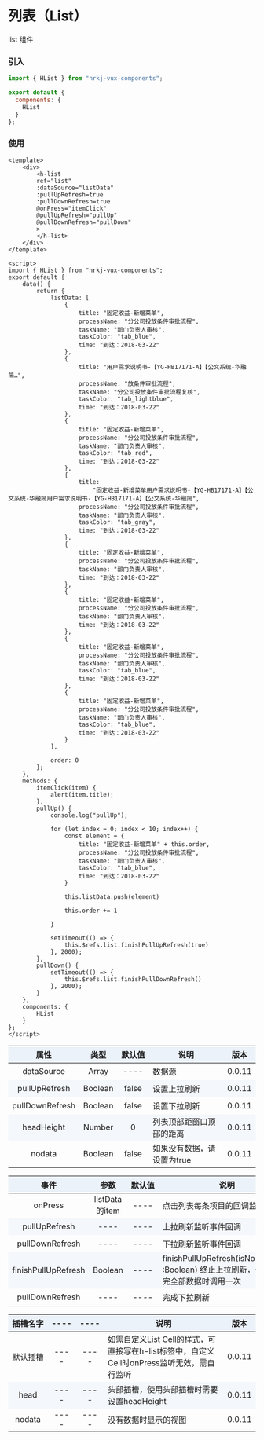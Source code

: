 # 列表（List）

list 组件

<list />

### 引入

```js
import { HList } from "hrkj-vux-components";

export default {
  components: {
    HList
  }
};
```

### 使用

```vue
<template>
    <div>
        <h-list 
        ref="list"
        :dataSource="listData" 
        :pullUpRefresh=true
        :pullDownRefresh=true
        @onPress="itemClick" 
        @pullUpRefresh="pullUp"
        @pullDownRefresh="pullDown"
        >
        </h-list>
    </div>
</template>

<script>
import { HList } from "hrkj-vux-components";
export default {
    data() {
        return {
            listData: [
                {
                    title: "固定收益-新增菜单",
                    processName: "分公司投放条件审批流程",
                    taskName: "部门负责人审核",
                    taskColor: "tab_blue",
                    time: "到达：2018-03-22"
                },
                {
                    title: "用户需求说明书-【YG-HB17171-A】【公文系统-华融简…",
                    processName: "放条件审批流程",
                    taskName: "分公司投放条件审批流程复核",
                    taskColor: "tab_lightblue",
                    time: "到达：2018-03-22"
                },
                {
                    title: "固定收益-新增菜单",
                    processName: "分公司投放条件审批流程",
                    taskName: "部门负责人审核",
                    taskColor: "tab_red",
                    time: "到达：2018-03-22"
                },
                {
                    title:
                        "固定收益-新增菜单用户需求说明书-【YG-HB17171-A】【公文系统-华融简用户需求说明书-【YG-HB17171-A】【公文系统-华融简",
                    processName: "分公司投放条件审批流程",
                    taskName: "部门负责人审核",
                    taskColor: "tab_gray",
                    time: "到达：2018-03-22"
                },
                {
                    title: "固定收益-新增菜单",
                    processName: "分公司投放条件审批流程",
                    taskName: "部门负责人审核",
                    time: "到达：2018-03-22"
                },
                {
                    title: "固定收益-新增菜单",
                    processName: "分公司投放条件审批流程",
                    taskName: "部门负责人审核",
                    time: "到达：2018-03-22"
                },
                {
                    title: "固定收益-新增菜单",
                    processName: "分公司投放条件审批流程",
                    taskName: "部门负责人审核",
                    taskColor: "tab_blue",
                    time: "到达：2018-03-22"
                },
                {
                    title: "固定收益-新增菜单",
                    processName: "分公司投放条件审批流程",
                    taskName: "部门负责人审核",
                    taskColor: "tab_blue",
                    time: "到达：2018-03-22"
                }
            ],

            order: 0
        };
    },
    methods: {
        itemClick(item) {
            alert(item.title);
        },
        pullUp() {
            console.log("pullUp");

            for (let index = 0; index < 10; index++) {
                const element = {
                    title: "固定收益-新增菜单" + this.order,
                    processName: "分公司投放条件审批流程",
                    taskName: "部门负责人审核",
                    taskColor: "tab_blue",
                    time: "到达：2018-03-22"
                }

                this.listData.push(element)

                this.order += 1
                
            }

            setTimeout(() => {
                this.$refs.list.finishPullUpRefresh(true)
            }, 2000);
        },
        pullDown() {
            setTimeout(() => {
                this.$refs.list.finishPullDownRefresh()
            }, 2000);
        }
    },
    components: {
        HList
    }
};
</script>
```

<test />

|      属性      | 类型  | 默认值 | 说明   | 版本 |
| :------------: | :---: | :----: | :----- | :----- |
| dataSource | Array |  ----  | 数据源 | 0.0.11 |
| pullUpRefresh | Boolean |  false  | 设置上拉刷新 | 0.0.11 |
| pullDownRefresh | Boolean |  false  | 设置下拉刷新 | 0.0.11 |
| headHeight | Number |  0  | 列表顶部距窗口顶部的距离 | 0.0.11 |
| nodata | Boolean |  false  | 如果没有数据，请设置为true | 0.0.11 |

<test backgroundColor="rgb(47, 64, 83)" />

|      事件      | 参数  | 默认值 | 说明   | 版本 |
| :------------: | :---: | :----: | :----- | :----- |
| onPress | listData的item |  ----  | 点击列表每条项目的回调监听方法 | 0.0.11 |
| pullUpRefresh | ---- |  ----  | 上拉刷新监听事件回调 | 0.0.11 |
| pullDownRefresh | ---- |  ----  | 下拉刷新监听事件回调 | 0.0.11 |
| finishPullUpRefresh | Boolean |  ----  | finishPullUpRefresh(isNoMoreData :Boolean) 终止上拉刷新，一般加载完全部数据时调用一次 | 0.0.11 |
| pullDownRefresh | ---- |  ----  | 完成下拉刷新 | 0.0.11 |

<test />

|      插槽名字      | ----  | ---- | 说明   | 版本 |
| :------------: | :---: | :----: | :----- | :----- |
| 默认插槽 | ---- |  ----  | 如需自定义List Cell的样式，可直接写在h-list标签中，自定义Cell时onPress监听无效，需自行监听 | 0.0.11 |
| head | ---- |  ----  | 头部插槽，使用头部插槽时需要设置headHeight | 0.0.11 |
| nodata | ---- |  ----  | 没有数据时显示的视图 | 0.0.11 |

<style scoped>
    table {
      width: 100%; /*表格宽度*/
      border-collapse: collapse; /*使用单一线条的边框*/
      empty-cells: show; /*单元格无内容依旧绘制边框*/
    }
	
  table th,td {
    height: 35px; /*统一每一行的默认高度*/
  }
	
  table th {
      font-weight: bold; /*加粗*/
      text-align: center !important; /*内容居中，加上 !important 避免被 Markdown 样式覆盖*/
      background: #ECF2F9; /*背景色*/
      white-space: nowrap; /*表头内容强制在一行显示*/
  }
	
  /* 隔行变色 */
  table tbody tr:nth-child(2n) {
      background: #F4F7FB; 
  }
  /* 悬浮变色 */
  /* table tr:hover {
      background: #B2B2B2; 
  }
	 */
  /* 首列不换行 */
  table td:nth-child(1) {
      white-space: nowrap; 
  }
  /* 指定列宽度 */
  table th:nth-of-type(4) {  
    width: 100%;
    /* white-space: nowrap; */
  }
</style>
